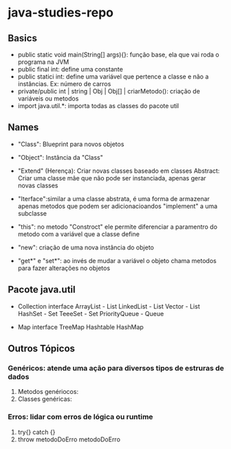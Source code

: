 # java-studies-repo

## Basics

- public static void main(String[] args){}: função base, ela que vai roda o programa na JVM
- public final int: define uma constante
- public statici int: define uma variável que pertence a classe e não a instâncias. Ex: número de carros
- private/public int | string | Obj | Obj[] | criarMetodo(): criação de variáveis ou metodos
- import java.util.\*: importa todas as classes do pacote util

## Names

- "Class": Blueprint para novos objetos

- "Object": Instância da "Class"

- "Extend" (Herença): Criar novas classes baseado em classes
  Abstract: Criar uma classe mãe que não pode ser instanciada, apenas gerar novas classes

- "Iterface":similar a uma classe abstrata, é uma forma de armazenar apenas metodos que podem ser adicionacioandos "implement" a uma subclasse

- "this": no metodo "Constroct" ele permite diferenciar a paramentro do metodo com a variável que a classe define
- "new": criação de uma nova instância do objeto
- "get*" e "set*": ao invés de mudar a variável o objeto chama metodos para fazer alterações no objetos

## Pacote java.util

- Collection interface
  ArrayList - List
  LinkedList - List
  Vector - List
  HashSet - Set
  TeeeSet - Set
  PriorityQueue - Queue

- Map interface
  TreeMap
  Hashtable
  HashMap

## Outros Tópicos

### Genéricos: atende uma ação para diversos tipos de estruras de dados

1. Metodos genériocos: <T>
1. Classes genéricas: <E>

### Erros: lidar com erros de lógica ou runtime

1. try{} catch {}
1. throw metodoDoErro metodoDoErro

